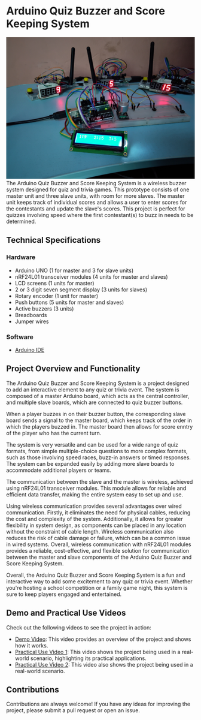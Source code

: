 <!--
  * add a proper demo video
  * Create links to hardware and software
  * Add about me section



-->



# Arduino Quiz Buzzer and Score Keeping System
  <img src="images/setup.jpg" alt = "setup" width="780">
  The Arduino Quiz Buzzer and Score Keeping System is a wireless buzzer system designed for quiz and trivia games. This prototype consists of one master unit and three slave units, with room for more slaves.
  The master unit keeps track of individual scores and allows a user to enter scores for the contestants and update the slave's scores.
  This project is perfect for quizzes involving speed where the first contestant(s) to buzz in needs to be determined.


## Technical Specifications
### Hardware
  * Arduino UNO (1 for master and 3 for slave units)
  * nRF24L01 transceiver modules (4 units for master and slaves)
  * LCD screens (1 units for master)
  * 2 or 3 digit seven segment display (3 units for slaves)
  * Rotary encoder (1 unit for master)
  * Push buttons (5 units for master and slaves)
  * Active buzzers (3 units)
  * Breadboards
  * Jumper wires

### Software
  * [Arduino IDE](https://www.arduino.cc/en/software)


## Project Overview and Functionality
  The Arduino Quiz Buzzer and Score Keeping System is a project designed to add an interactive element to any quiz or trivia event. The system is composed of a master Arduino board, which acts as the central controller, and multiple slave boards, which are connected to quiz buzzer buttons.

  When a player buzzes in on their buzzer button, the corresponding slave board sends a signal to the master board, which keeps track of the order in which the players buzzed in. The master board then allows for score enntry of the player who has the current turn.

  The system is very versatile and can be used for a wide range of quiz formats, from simple multiple-choice questions to more complex formats, such as those involving speed races, buzz-in answers or timed responses. The system can be expanded easily by adding more slave boards to accommodate additional players or teams.
  
  The communication between the slave and the master is wireless, achieved using nRF24L01 transceiver modules. This module allows for reliable and efficient data transfer, making the entire system easy to set up and use.
  
  Using wireless communication provides several advantages over wired communication. Firstly, it eliminates the need for physical cables, reducing the cost and complexity of the system. Additionally, it allows for greater flexibility in system design, as components can be placed in any location without the constraint of cable length. Wireless communication also reduces the risk of cable damage or failure, which can be a common issue in wired systems. Overall, wireless communication with nRF24L01 modules provides a reliable, cost-effective, and flexible solution for communication between the master and slave components of the Arduino Quiz Buzzer and Score Keeping System.

  Overall, the Arduino Quiz Buzzer and Score Keeping System is a fun and interactive way to add some excitement to any quiz or trivia event. Whether you're hosting a school competition or a family game night, this system is sure to keep players engaged and entertained.


## Demo and Practical Use Videos
  Check out the following videos to see the project in action:
  * [Demo Video](https://youtu.be/OUE3yYNOI4o): This video provides an overview of the project and shows how it works.
  * [Practical Use Video 1](https://youtu.be/ulLWXXdCyck): This video shows the project being used in a real-world scenario, highlighting its practical applications.
  * [Practical Use Video 2](https://youtu.be/WYW6d2NBO70): This video also shows the project being used in a real-world scenario.


## Contributions
Contributions are always welcome! If you have any ideas for improving the project, please submit a pull request or open an issue.
